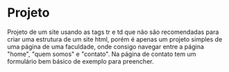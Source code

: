 # Projeto
Projeto de um site usando as tags tr e td que não são recomendadas para criar uma estrutura de um site html, porém é apenas um projeto simples de uma página de uma faculdade, onde consigo navegar entre a página "home", "quem somos" e "contato". Na página de contato tem um formulário bem básico de exemplo para preencher.
